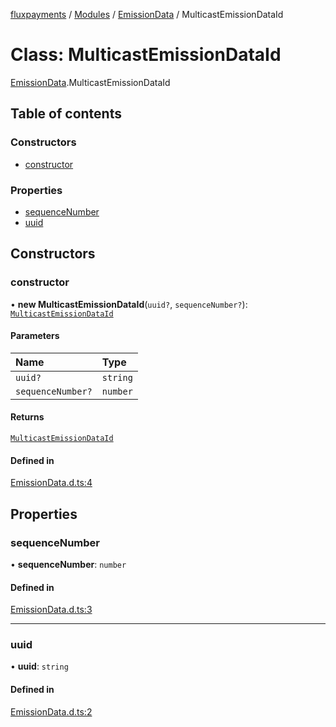 [fluxpayments](../README.md) / [Modules](../modules.md) / [EmissionData](../modules/EmissionData.md) / MulticastEmissionDataId

# Class: MulticastEmissionDataId

[EmissionData](../modules/EmissionData.md).MulticastEmissionDataId

## Table of contents

### Constructors

- [constructor](EmissionData.MulticastEmissionDataId.md#constructor)

### Properties

- [sequenceNumber](EmissionData.MulticastEmissionDataId.md#sequencenumber)
- [uuid](EmissionData.MulticastEmissionDataId.md#uuid)

## Constructors

### constructor

• **new MulticastEmissionDataId**(`uuid?`, `sequenceNumber?`): [`MulticastEmissionDataId`](EmissionData.MulticastEmissionDataId.md)

#### Parameters

| Name | Type |
| :------ | :------ |
| `uuid?` | `string` |
| `sequenceNumber?` | `number` |

#### Returns

[`MulticastEmissionDataId`](EmissionData.MulticastEmissionDataId.md)

#### Defined in

[EmissionData.d.ts:4](https://github.com/fluxpayments1/fluxpayments_api_ts/blob/b9d73484b4f4acb171dce476199a9d018133e129/src/types/flux_types/EmissionData.d.ts#L4)

## Properties

### sequenceNumber

• **sequenceNumber**: `number`

#### Defined in

[EmissionData.d.ts:3](https://github.com/fluxpayments1/fluxpayments_api_ts/blob/b9d73484b4f4acb171dce476199a9d018133e129/src/types/flux_types/EmissionData.d.ts#L3)

___

### uuid

• **uuid**: `string`

#### Defined in

[EmissionData.d.ts:2](https://github.com/fluxpayments1/fluxpayments_api_ts/blob/b9d73484b4f4acb171dce476199a9d018133e129/src/types/flux_types/EmissionData.d.ts#L2)

